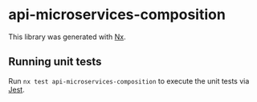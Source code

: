 # api-microservices-composition

This library was generated with [Nx](https://nx.dev).

## Running unit tests

Run `nx test api-microservices-composition` to execute the unit tests via [Jest](https://jestjs.io).
